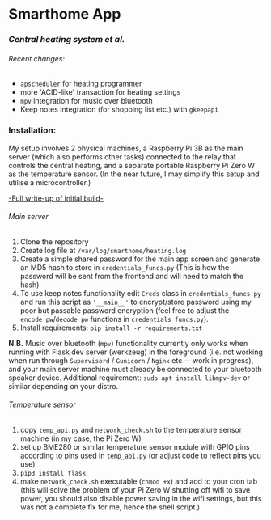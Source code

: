 # Smarthome App
### _Central heating system et al._

###### Recent changes:

- `apscheduler` for heating programmer
- more 'ACID-like' transaction for heating settings
- `mpv` integration for music over bluetooth
- Keep notes integration (for shopping list etc.) with `gkeepapi`

### Installation:

My setup involves 2 physical machines, a Raspberry Pi 3B as the main server (which also performs other tasks) connected to the relay that controls the central heating, and a separate portable Raspberry Pi Zero W as the temperature sensor. (In the near future, I may simplify this setup and utilise a microcontroller.) 

[-Full write-up of initial build-](https://python.plainenglish.io/building-a-smart-central-heating-system-with-a-raspberry-pi-and-python-403c6ea0fd7e)

###### Main server
1. Clone the repository
2. Create log file at `/var/log/smarthome/heating.log`
3. Create a simple shared password for the main app screen and generate an MD5 hash to store in `credentials_funcs.py` (This is how the password will be sent from the frontend and will need to match the hash)
4. To use keep notes functionality edit `Creds` class in `credentials_funcs.py` and run this script as `'__main__'` to encrypt/store password using my poor but passable password encryption (feel free to adjust the `encode_pw`/`decode_pw` functions in `credentials_funcs.py`).
5. Install requirements: `pip install -r requirements.txt`

__N.B.__ Music over bluetooth (`mpv`) functionality currently only works when running with Flask dev server (werkzeug) in the foreground (i.e. not working when run through `Supervisord` / `Gunicorn` / `Nginx` etc -- work in progress), and your main server machine must already be connected to your bluetooth speaker device.
Additional requirement: `sudo apt install libmpv-dev` or similar depending on your distro.

###### Temperature sensor
1. copy `temp_api.py` and `network_check.sh` to the temperature sensor machine (in my case, the Pi Zero W)
2. set up BME280 or similar temperature sensor module with GPIO pins according to pins used in `temp_api.py` (or adjust code to reflect pins you use)
3. `pip3 install flask`
4. make `network_check.sh` executable (`chmod +x`) and add to your cron tab (this will solve the problem of your Pi Zero W shutting off wifi to save power, you should also disable power saving in the wifi settings, but this was not a complete fix for me, hence the shell script.)
